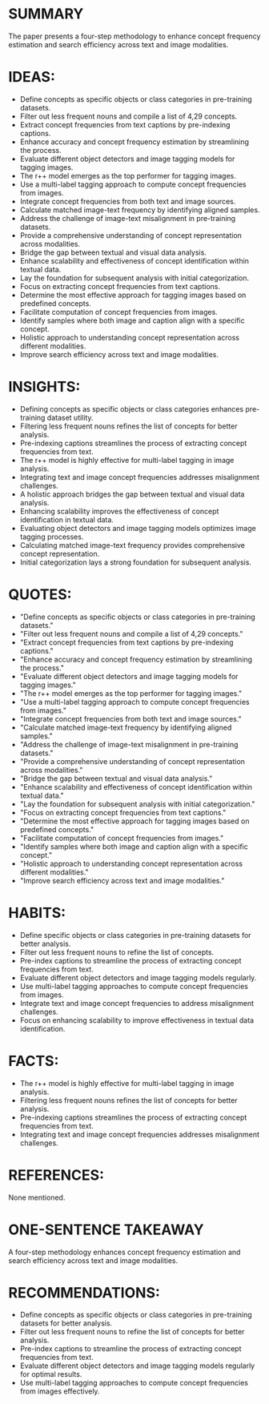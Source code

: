 # SUMMARY
The paper presents a four-step methodology to enhance concept frequency estimation and search efficiency across text and image modalities.

# IDEAS:
- Define concepts as specific objects or class categories in pre-training datasets.
- Filter out less frequent nouns and compile a list of 4,29 concepts.
- Extract concept frequencies from text captions by pre-indexing captions.
- Enhance accuracy and concept frequency estimation by streamlining the process.
- Evaluate different object detectors and image tagging models for tagging images.
- The r++ model emerges as the top performer for tagging images.
- Use a multi-label tagging approach to compute concept frequencies from images.
- Integrate concept frequencies from both text and image sources.
- Calculate matched image-text frequency by identifying aligned samples.
- Address the challenge of image-text misalignment in pre-training datasets.
- Provide a comprehensive understanding of concept representation across modalities.
- Bridge the gap between textual and visual data analysis.
- Enhance scalability and effectiveness of concept identification within textual data.
- Lay the foundation for subsequent analysis with initial categorization.
- Focus on extracting concept frequencies from text captions.
- Determine the most effective approach for tagging images based on predefined concepts.
- Facilitate computation of concept frequencies from images.
- Identify samples where both image and caption align with a specific concept.
- Holistic approach to understanding concept representation across different modalities.
- Improve search efficiency across text and image modalities.

# INSIGHTS:
- Defining concepts as specific objects or class categories enhances pre-training dataset utility.
- Filtering less frequent nouns refines the list of concepts for better analysis.
- Pre-indexing captions streamlines the process of extracting concept frequencies from text.
- The r++ model is highly effective for multi-label tagging in image analysis.
- Integrating text and image concept frequencies addresses misalignment challenges.
- A holistic approach bridges the gap between textual and visual data analysis.
- Enhancing scalability improves the effectiveness of concept identification in textual data.
- Evaluating object detectors and image tagging models optimizes image tagging processes.
- Calculating matched image-text frequency provides comprehensive concept representation.
- Initial categorization lays a strong foundation for subsequent analysis.

# QUOTES:
- "Define concepts as specific objects or class categories in pre-training datasets."
- "Filter out less frequent nouns and compile a list of 4,29 concepts."
- "Extract concept frequencies from text captions by pre-indexing captions."
- "Enhance accuracy and concept frequency estimation by streamlining the process."
- "Evaluate different object detectors and image tagging models for tagging images."
- "The r++ model emerges as the top performer for tagging images."
- "Use a multi-label tagging approach to compute concept frequencies from images."
- "Integrate concept frequencies from both text and image sources."
- "Calculate matched image-text frequency by identifying aligned samples."
- "Address the challenge of image-text misalignment in pre-training datasets."
- "Provide a comprehensive understanding of concept representation across modalities."
- "Bridge the gap between textual and visual data analysis."
- "Enhance scalability and effectiveness of concept identification within textual data."
- "Lay the foundation for subsequent analysis with initial categorization."
- "Focus on extracting concept frequencies from text captions."
- "Determine the most effective approach for tagging images based on predefined concepts."
- "Facilitate computation of concept frequencies from images."
- "Identify samples where both image and caption align with a specific concept."
- "Holistic approach to understanding concept representation across different modalities."
- "Improve search efficiency across text and image modalities."

# HABITS:
- Define specific objects or class categories in pre-training datasets for better analysis.
- Filter out less frequent nouns to refine the list of concepts.
- Pre-index captions to streamline the process of extracting concept frequencies from text.
- Evaluate different object detectors and image tagging models regularly.
- Use multi-label tagging approaches to compute concept frequencies from images.
- Integrate text and image concept frequencies to address misalignment challenges.
- Focus on enhancing scalability to improve effectiveness in textual data identification.

# FACTS:
- The r++ model is highly effective for multi-label tagging in image analysis.
- Filtering less frequent nouns refines the list of concepts for better analysis.
- Pre-indexing captions streamlines the process of extracting concept frequencies from text.
- Integrating text and image concept frequencies addresses misalignment challenges.

# REFERENCES:
None mentioned.

# ONE-SENTENCE TAKEAWAY
A four-step methodology enhances concept frequency estimation and search efficiency across text and image modalities.

# RECOMMENDATIONS:
- Define concepts as specific objects or class categories in pre-training datasets for better analysis.
- Filter out less frequent nouns to refine the list of concepts for better analysis.
- Pre-index captions to streamline the process of extracting concept frequencies from text.
- Evaluate different object detectors and image tagging models regularly for optimal results.
- Use multi-label tagging approaches to compute concept frequencies from images effectively.